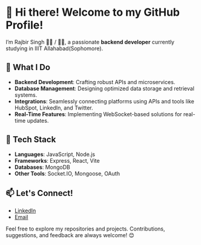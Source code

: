 # 👋 Hi there! Welcome to my GitHub Profile!

I’m Rajbir Singh 👩‍💻 / 👨‍💻, a passionate **backend developer** currently studying in IIIT Allahabad(Sophomore).

## 🚀 What I Do
- **Backend Development**: Crafting robust APIs and microservices.
- **Database Management**: Designing optimized data storage and retrieval systems.
- **Integrations**: Seamlessly connecting platforms using APIs and tools like HubSpot, LinkedIn, and Twitter.
- **Real-Time Features**: Implementing WebSocket-based solutions for real-time updates.

## 🔧 Tech Stack
- **Languages**: JavaScript, Node.js
- **Frameworks**: Express, React, Vite
- **Databases**: MongoDB
- **Other Tools**: Socket.IO, Mongoose, OAuth

## 📫 Let's Connect!
- [LinkedIn](https://www.linkedin.com/in/rajbir-singh-95292b272/)
- [Email](rajbir7528@gmail.com)

Feel free to explore my repositories and projects. Contributions, suggestions, and feedback are always welcome! 😊
